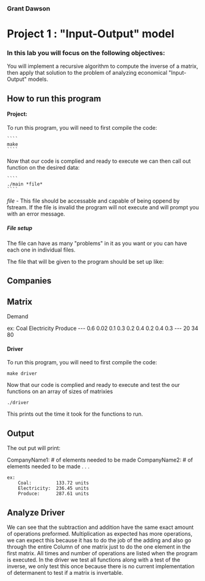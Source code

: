 ### Grant Dawson

# Project 1 : "Input-Output" model

### In this lab you will focus on the following objectives:

You will implement a recursive algorithm to compute the inverse of a matrix, then apply that solution to the problem of analyzing economical "Input-Output" models.

## How to run this program
#### Project:
To run this program, you will need to first compile the code:

	````
	make
	````

Now that our code is complied and ready to execute we can then call out function on the desired data:

	````
	./main *file*
	````
*file* - This file should be accessable and capable of being oppend by fstream.
    If the file is invalid the program will not execute and will prompt you with an error message.


##### File setup

The file can have as many "problems" in it as you want or you can have each one in individual files.

The file that will be given to the program should be set up like:


Companies
---
Matrix
---
Demand


ex:
	Coal
	Electricity
	Produce
	---
	0.6 0.02 0.1
	0.3 0.2 0.4
	0.2 0.4 0.3
	---
	20
	34
	80
	
#### Driver
To run this program, you will need to first compile the code:

````
make driver
````

Now that our code is complied and ready to execute and test the our functions on an array of sizes of matrixies

````
./driver
````
This prints out the time it took for the functions to run.


## Output

The out put will print:

CompanyName1: # of elements needed to be made
CompanyName2: # of elements needed to be made
	.
	.
	.

	ex:
		Coal:         133.72 units
		Electricity:  236.45 units
		Produce:      287.61 units  

## Analyze Driver

We can see that the subtraction and addition have the same exact amount of operations preformed. Multiplication as expected has more operations, we can expect this because it has to do the job of the adding and also go through the entire Column of one matrix just to do the one element in the first matrix. All times and number of operations are listed when the program is executed. In the driver we test all functions along with a test of the inverse, we only test this once because there is no current implementation of determanent to test if a matrix is invertable.
